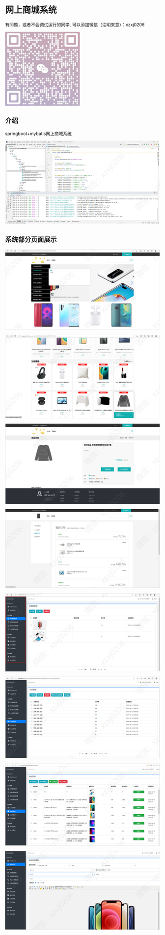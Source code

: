 # 网上商城系统

有问题，或者不会调试运行的同学, 可以添加微信（注明来意）：xzxj0206

![img.png](imgs/img.png)

## 介绍

springboot+mybatis网上商城系统

![img_1.png](imgs/img_1.png)

## 系统部分页面展示

![img_2.png](imgs/img_2.png)

![img_3.png](imgs/img_3.png)

![img_4.png](imgs/img_4.png)

![img_5.png](imgs/img_5.png)

![img_6.png](imgs/img_6.png)

![img_7.png](imgs/img_7.png)

![img_8.png](imgs/img_8.png)

![img_9.png](imgs/img_9.png)
